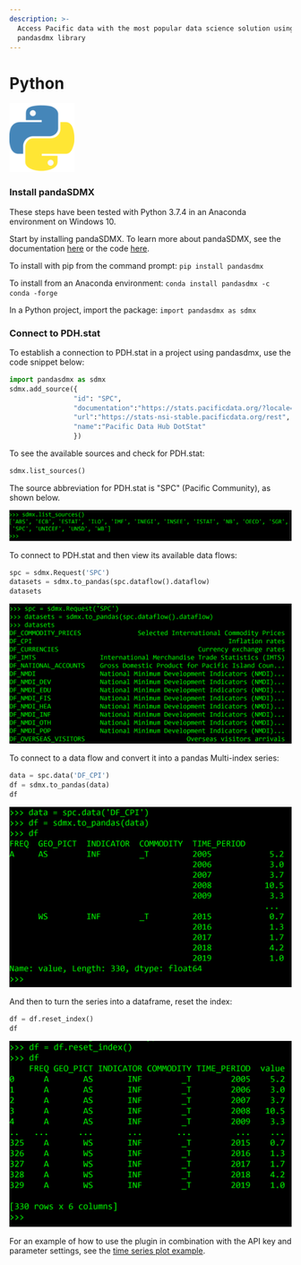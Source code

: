 ```yaml
---
description: >-
  Access Pacific data with the most popular data science solution using the
  pandasdmx library
---
```


# Python

![](../../.gitbook/assets/image%20%2854%29.png)

### Install pandaSDMX

These steps have been tested with Python 3.7.4 in an Anaconda environment on Windows 10.

Start by installing pandaSDMX. To learn more about pandaSDMX, see the documentation [here](https://pandasdmx.readthedocs.io/en/v1.0/) or the code [here](https://github.com/dr-leo/pandaSDMX).

To install with pip from the command prompt: `pip install pandasdmx`

To install from an Anaconda environment: `conda install pandasdmx -c conda -forge`

In a Python project, import the package: `import pandasdmx as sdmx`

### Connect to PDH.stat

To establish a connection to PDH.stat in a project using pandasdmx, use the code snippet below:

```python
import pandasdmx as sdmx
sdmx.add_source({
                "id": "SPC", 
                "documentation":"https://stats.pacificdata.org/?locale=en", 
                "url":"https://stats-nsi-stable.pacificdata.org/rest", 
                "name":"Pacific Data Hub DotStat"
                })
```

To see the available sources and check for PDH.stat:

```python
sdmx.list_sources()
```

The source abbreviation for PDH.stat is "SPC" \(Pacific Community\), as shown below. 

![](../../.gitbook/assets/sources.png)

To connect to PDH.stat and then view its available data flows:

```python
spc = sdmx.Request('SPC')
datasets = sdmx.to_pandas(spc.dataflow().dataflow)
datasets
```

![](../../.gitbook/assets/df.png)

To connect to a data flow and convert it into a pandas Multi-index series:

```python
data = spc.data('DF_CPI')
df = sdmx.to_pandas(data)
df
```

![](../../.gitbook/assets/data.png)

And then to turn the series into a dataframe, reset the index:

```python
df = df.reset_index()
df
```

![](../../.gitbook/assets/screenshot-2020-10-24-154653.png)

For an example of how to use the plugin in combination with the API key and parameter settings, see the [time series plot example](../api/scode.md#plot-time-series-population-data-using-the-python-plugin-with-pdh-stat-api).

